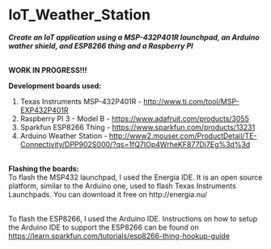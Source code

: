 # IoT_Weather_Station
<b><i>Create an IoT application using a MSP-432P401R launchpad, an Arduino wather shield, and ESP8266 thing and a Raspberry PI</i></b>

<br>
<b>WORK IN PROGRESS!!!</b>
<br>

<strong>Development boards used: </strong>
1) Texas Instruments MSP-432P401R - http://www.ti.com/tool/MSP-EXP432P401R
2) Raspberry PI 3 - Model B  - https://www.adafruit.com/products/3055
3) Sparkfun ESP8266 Thing - https://www.sparkfun.com/products/13231
4) Arduino Weather Station - http://www2.mouser.com/ProductDetail/TE-Connectivity/DPP902S000/?qs=1fQ7IOp4WrheKF877Di7Eg%3d%3d


<br>
<strong>Flashing the boards: </strong>
<br>To flash the MSP432 launchpad, I used the Energia IDE. It is an open source platform, similar to the Arduino one, used to flash Texas Instruments Launchpads. You can download it free on http://energia.nu/


<br>To flash the ESP8266, I used the Arduino IDE. Instructions on how to setup the Arduino IDE to support the ESP8266 can be found on https://learn.sparkfun.com/tutorials/esp8266-thing-hookup-guide

